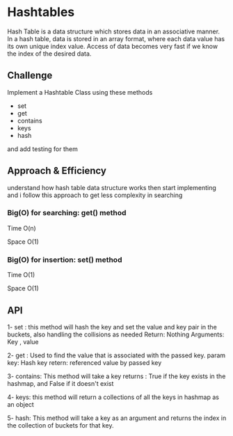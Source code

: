 # Hashtables
<!-- Short summary or background information -->

Hash Table is a data structure which stores data in an associative manner. In a hash table, data is stored in an array format, where each data value has its own unique index value. Access of data becomes very fast if we know the index of the desired data.


## Challenge
<!-- Description of the challenge -->
Implement a Hashtable Class using these methods 

- set
- get
- contains
- keys
- hash

and add testing  for them 


## Approach & Efficiency
<!-- What approach did you take? Why? What is the Big O space/time for this approach? -->

understand how hash table data structure works then start implementing and i follow this approach to get less complexity in searching


### Big(O) for searching:  get() method

Time O(n)

Space O(1)

### Big(O) for insertion:  set() method

Time O(1)

Space O(1)



## API
<!-- Description of each method publicly available in each of your hashtable -->

1- set : this method will  hash the key and set the value and key pair in the buckets,
      also handling the collisions as needed
      Return: Nothing
      Arguments: Key , value 


2- get : Used to find the value that is associated with the passed key.
    param key: Hash key
    retern: referenced value by passed key


3- contains: This method will take a key
    returns : True if the key exists in the hashmap, and False if it doesn't exist

4- keys: this method will return a collections of all the keys in hashmap as an object 


5- hash: This method will take a key as an argument and returns 
    the index in the collection of buckets for that key.